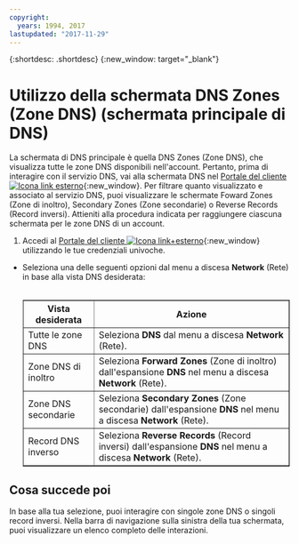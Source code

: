 ```yaml
---
copyright:
  years: 1994, 2017
lastupdated: "2017-11-29"
---
```


{:shortdesc: .shortdesc}
{:new_window: target="_blank"}

# Utilizzo della schermata DNS Zones (Zone DNS) (schermata principale di DNS)

 La schermata di DNS principale è quella DNS Zones (Zone DNS), che visualizza tutte le zone DNS disponibili nell'account. Pertanto, prima di interagire con il servizio DNS, vai alla schermata DNS nel [Portale del cliente![Icona link esterno](../../icons/launch-glyph.svg "Icona link esterno")](https://control.softlayer.com/){:new_window}. Per filtrare quanto visualizzato e associato al servizio DNS, puoi visualizzare le schermate Foward Zones (Zone di inoltro), Secondary Zones (Zone secondarie) o Reverse Records (Record inversi). Attieniti alla procedura indicata per raggiungere ciascuna schermata per le zone DNS di un account.

1. Accedi al [Portale del cliente ![Icona link+esterno](../../icons/launch-glyph.svg "Icona link esterno")](https://control.softlayer.com/){:new_window} utilizzando le tue credenziali univoche.
* Seleziona una delle seguenti opzioni dal menu a discesa **Network** (Rete) in base alla vista DNS desiderata:<br/><br/><table border="1"><tbody><tr><th>Vista desiderata</th><th>Azione</th></tr><tr><td>Tutte le zone DNS</td><td>Seleziona <strong>DNS</strong> dal menu a discesa <strong>Network</strong> (Rete).</td></tr><tr><td>Zone DNS di inoltro</td><td>Seleziona <strong>Forward Zones</strong> (Zone di inoltro) dall'espansione <strong>DNS</strong> nel menu a discesa <strong>Network</strong> (Rete).</td></tr><tr><td>Zone DNS secondarie</td><td>Seleziona <strong>Secondary Zones</strong> (Zone secondarie) dall'espansione <strong>DNS</strong> nel menu a discesa <strong>Network</strong> (Rete).</td></tr><tr><td>Record DNS inverso</td><td>Seleziona <strong>Reverse Records</strong> (Record inversi) dall'espansione <strong>DNS</strong> nel menu a discesa <strong>Network</strong> (Rete).</td></tr></tbody></table>

## Cosa succede poi

In base alla tua selezione, puoi interagire con singole zone DNS o singoli record inversi. Nella barra di navigazione sulla sinistra della tua schermata, puoi visualizzare un elenco completo delle interazioni.
